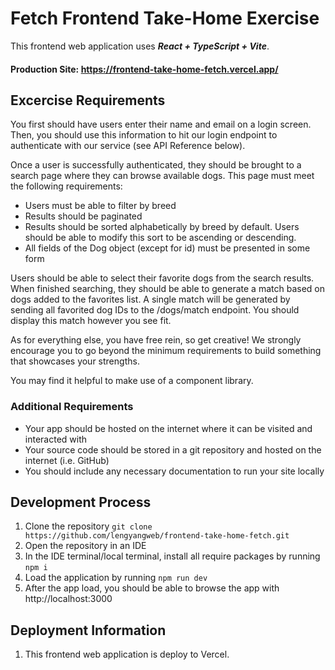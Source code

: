 # Fetch Frontend Take-Home Exercise

This frontend web application uses ***React + TypeScript + Vite***.

#### Production Site: https://frontend-take-home-fetch.vercel.app/

## Excercise Requirements
You first should have users enter their name and email on a login screen. Then, you should use this information to hit our login endpoint to authenticate with our service (see API Reference below).

Once a user is successfully authenticated, they should be brought to a search page where they can browse available dogs. This page must meet the following requirements:

<ul>
  <li>Users must be able to filter by breed</li>
  <li>Results should be paginated</li>
  <li>Results should be sorted alphabetically by breed by default. Users should be able to modify this sort to be ascending or descending.</li>
  <li>All fields of the Dog object (except for id) must be presented in some form</li>
</ul>

<p>
Users should be able to select their favorite dogs from the search results. When finished searching, they should be able to generate a match based on dogs added to the favorites list. A single match will be generated by sending all favorited dog IDs to the /dogs/match endpoint. You should display this match however you see fit.
</p>

As for everything else, you have free rein, so get creative! We strongly encourage you to go beyond the minimum requirements to build something that showcases your strengths.

You may find it helpful to make use of a component library.

### Additional Requirements
<ul>
  <li>Your app should be hosted on the internet where it can be visited and interacted with</li>
  <li>Your source code should be stored in a git repository and hosted on the internet (i.e. GitHub)</li>
  <li>You should include any necessary documentation to run your site locally</li>
</ul>

## Development Process
1. Clone the repository `git clone https://github.com/lengyangweb/frontend-take-home-fetch.git`
2. Open the repository in an IDE
3. In the IDE terminal/local terminal, install all require packages by running `npm i`
2. Load the application by running `npm run dev`
3. After the app load, you should be able to browse the app with http://localhost:3000

## Deployment Information
1. This frontend web application is deploy to Vercel.
